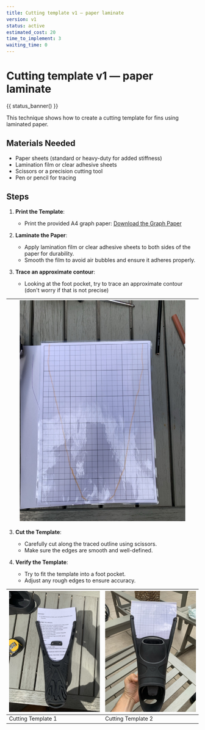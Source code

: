 ```yaml
---
title: Cutting template v1 — paper laminate
version: v1
status: active
estimated_cost: 20
time_to_implement: 3
waiting_time: 0
---
```

# Cutting template v1 — paper laminate
{{ status_banner() }}

This technique shows how to create a cutting template for fins using laminated paper.

## Materials Needed

- Paper sheets (standard or heavy-duty for added stiffness)
- Lamination film or clear adhesive sheets
- Scissors or a precision cutting tool
- Pen or pencil for tracing

## Steps

1. **Print the Template**:
    - Print the provided A4 graph paper: [Download the Graph Paper](./graph_paper.pdf)

2. **Laminate the Paper**:
    - Apply lamination film or clear adhesive sheets to both sides of the paper for durability.
    - Smooth the film to avoid air bubbles and ensure it adheres properly.

3. **Trace an approximate contour**:
    - Looking at the foot pocket, try to trace an approximate contour (don't worry if that is not precise)

|          |          | ![Paper Template](sf_paper_template.jpeg) |          |          |
|----------|----------|-------------------------------------------|----------|----------|

3. **Cut the Template**:
    - Carefully cut along the traced outline using scissors.
    - Make sure the edges are smooth and well-defined.

4. **Verify the Template**:
    - Try to fit the template into a foot pocket.
    - Adjust any rough edges to ensure accuracy.

| ![Cutting Template 1](sf_cutting_template_01.jpeg) | ![Cutting Template 2](sf_cutting_template_02.jpeg) |
|----------------------------------------------------|----------------------------------------------------|
| Cutting Template 1                                 | Cutting Template 2                                 |

